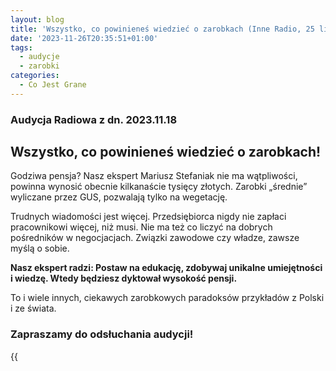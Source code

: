```yaml
---
layout: blog
title: 'Wszystko, co powinieneś wiedzieć o zarobkach (Inne Radio, 25 lis 2023)'
date: '2023-11-26T20:35:51+01:00'
tags:
  - audycje
  - zarobki
categories:
  - Co Jest Grane
---
```

### Audycja Radiowa z dn. 2023.11.18

## Wszystko, co powinieneś wiedzieć o zarobkach!

Godziwa pensja? Nasz ekspert Mariusz Stefaniak nie ma wątpliwości, powinna wynosić obecnie kilkanaście tysięcy złotych. Zarobki „średnie” wyliczane przez GUS, pozwalają tylko na wegetację.

Trudnych wiadomości jest więcej. Przedsiębiorca nigdy nie zapłaci pracownikowi więcej, niż musi. Nie ma też co liczyć na dobrych pośredników w negocjacjach. Związki zawodowe czy władze, zawsze myślą o sobie.

**Nasz ekspert radzi: Postaw na edukację, zdobywaj unikalne umiejętności i wiedzę. Wtedy będziesz dyktował wysokość pensji.**

To i wiele innych, ciekawych zarobkowych paradoksów przykładów z Polski i ze świata.

### Zapraszamy do odsłuchania audycji!

{{<audio src="audio/CJG_42_2023_11_25.mp3" caption="Zapis audycji CJG, publikowanej na łamach Innego Radia Głuchołazy w dniu 25 listopada 2023">}}

